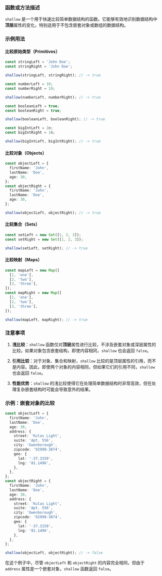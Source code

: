 ### 函数或方法描述

`shallow` 是一个用于快速比较简单数据结构的函数。它能够有效地识别数据结构中**顶层**属性的变化，特别适用于不包含嵌套对象或数组的数据结构。

### 示例用法

#### 比较原始类型（Primitives）

```ts
const stringLeft = 'John Doe';
const stringRight = 'John Doe';

shallow(stringLeft, stringRight); // -> true

const numberLeft = 10;
const numberRight = 10;

shallow(numberLeft, numberRight); // -> true

const booleanLeft = true;
const booleanRight = true;

shallow(booleanLeft, booleanRight); // -> true

const bigIntLeft = 1n;
const bigIntRight = 1n;

shallow(bigIntLeft, bigIntRight); // -> true
```

#### 比较对象（Objects）

```ts
const objectLeft = {
  firstName: 'John',
  lastName: 'Doe',
  age: 30,
};
const objectRight = {
  firstName: 'John',
  lastName: 'Doe',
  age: 30,
};

shallow(objectLeft, objectRight); // -> true
```

#### 比较集合（Sets）

```ts
const setLeft = new Set([1, 2, 3]);
const setRight = new Set([1, 2, 3]);

shallow(setLeft, setRight); // -> true
```

#### 比较映射（Maps）

```ts
const mapLeft = new Map([
  [1, 'one'],
  [2, 'two'],
  [3, 'three'],
]);
const mapRight = new Map([
  [1, 'one'],
  [2, 'two'],
  [3, 'three'],
]);

shallow(mapLeft, mapRight); // -> true
```

### 注意事项

1. **浅比较**：`shallow` 函数仅对**顶层**属性进行比较，不涉及嵌套对象或深层属性的比较。如果对象包含嵌套结构，即使内容相同，`shallow` 也会返回 `false`。

2. **引用比较**：对于对象、集合和映射，`shallow` 比较的是顶层属性的引用，而不是内容。因此，即使两个对象的内容相同，但如果它们的引用不同，`shallow` 也会返回 `false`。

3. **性能优势**：`shallow` 的浅比较使得它在处理简单数据结构时非常高效，但在处理复杂嵌套结构时可能会导致意外的结果。

### 示例：嵌套对象的比较

```ts
const objectLeft = {
  firstName: 'John',
  lastName: 'Doe',
  age: 30,
  address: {
    street: 'Kulas Light',
    suite: 'Apt. 556',
    city: 'Gwenborough',
    zipcode: '92998-3874',
    geo: {
      lat: '-37.3159',
      lng: '81.1496',
    },
  },
};
const objectRight = {
  firstName: 'John',
  lastName: 'Doe',
  age: 30,
  address: {
    street: 'Kulas Light',
    suite: 'Apt. 556',
    city: 'Gwenborough',
    zipcode: '92998-3874',
    geo: {
      lat: '-37.3159',
      lng: '81.1496',
    },
  },
};

shallow(objectLeft, objectRight); // -> false
```

在这个例子中，尽管 `objectLeft` 和 `objectRight` 的内容完全相同，但由于 `address` 属性是一个嵌套对象，`shallow` 函数返回 `false`。
